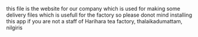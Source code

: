 this file is the website for our company which is used for making some delivery files which is usefull for the factory so please donot mind installing this app if you are not a staff of Harihara tea factory, thalaikadumattam, nilgiris
